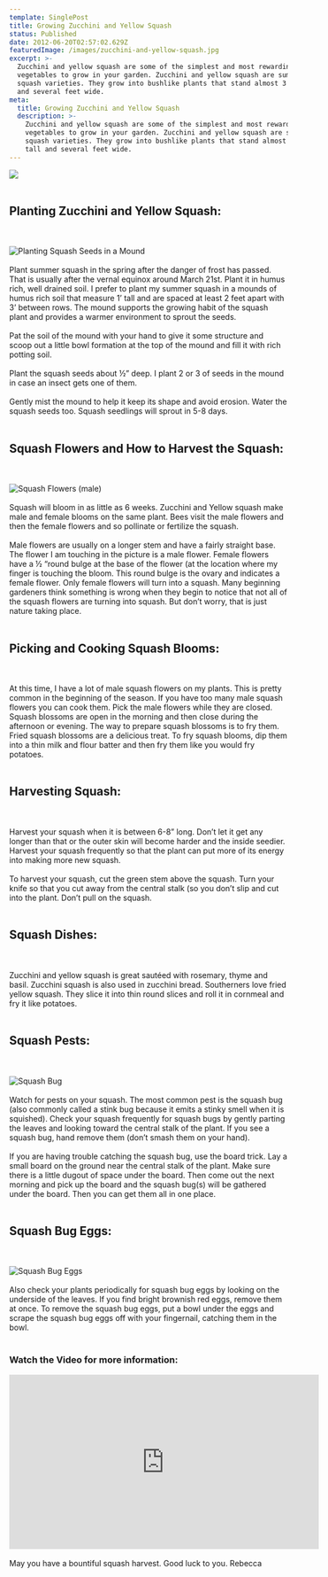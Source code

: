 ```yaml
---
template: SinglePost
title: Growing Zucchini and Yellow Squash
status: Published
date: 2012-06-20T02:57:02.629Z
featuredImage: /images/zucchini-and-yellow-squash.jpg
excerpt: >-
  Zucchini and yellow squash are some of the simplest and most rewarding
  vegetables to grow in your garden. Zucchini and yellow squash are summer
  squash varieties. They grow into bushlike plants that stand almost 3 feet tall
  and several feet wide.
meta:
  title: Growing Zucchini and Yellow Squash
  description: >-
    Zucchini and yellow squash are some of the simplest and most rewarding
    vegetables to grow in your garden. Zucchini and yellow squash are summer
    squash varieties. They grow into bushlike plants that stand almost 3 feet
    tall and several feet wide.
---
```

![](/images/zucchini-and-yellow-squash.jpg)
<br><br>
## Planting Zucchini and Yellow Squash:
<br><br>
![Planting Squash Seeds in a Mound](/images/planting-squash-seeds-in-mound.jpg "Planting Squash Seeds in a Mound")
<br><br>
Plant summer squash in the spring after the danger of frost has passed. That is usually after the vernal equinox around March 21st. Plant it in humus rich, well drained soil. I prefer to plant my summer squash in a mounds of humus rich soil that measure 1’ tall and are spaced at least 2 feet apart with 3’ between rows. The mound supports the growing habit of the squash plant and provides a warmer environment to sprout the seeds.
<br><br>
Pat the soil of the mound with your hand to give it some structure and scoop out a little bowl formation at the top of the mound and fill it with rich potting soil.
<br><br>
Plant the squash seeds about ½” deep. I plant 2 or 3 of seeds in the mound in case an insect gets one of them.
<br><br>
Gently mist the mound to help it keep its shape and avoid erosion. Water the squash seeds too. Squash seedlings will sprout in 5-8 days.
<br><br>
## Squash Flowers and How to Harvest the Squash:
<br><br>
![Squash Flowers (male)](/images/squash-flowers-male.jpg "Squash Flowers (male)")
<br><br>
Squash will bloom in as little as 6 weeks. Zucchini and Yellow squash make male and female blooms on the same plant. Bees visit the male flowers and then the female flowers and so pollinate or fertilize the squash.
<br><br>
Male flowers are usually on a longer stem and have a fairly straight base. The flower I am touching in the picture is a male flower. Female flowers have a ½ “round bulge at the base of the flower (at the location where my finger is touching the bloom. This round bulge is the ovary and indicates a female flower. Only female flowers will turn into a squash. Many beginning gardeners think something is wrong when they begin to notice that not all of the squash flowers are turning into squash. But don’t worry, that is just nature taking place.
<br><br>
## Picking and Cooking Squash Blooms:
<br><br>
At this time, I have a lot of male squash flowers on my plants. This is pretty common in the beginning of the season. If you have too many male squash flowers you can cook them. Pick the male flowers while they are closed. Squash blossoms are open in the morning and then close during the afternoon or evening. The way to prepare squash blossoms is to fry them. Fried squash blossoms are a delicious treat. To fry squash blooms, dip them into a thin milk and flour batter and then fry them like you would fry potatoes.
<br><br>
## Harvesting Squash:
<br><br>
Harvest your squash when it is between 6-8” long. Don’t let it get any longer than that or the outer skin will become harder and the inside seedier. Harvest your squash frequently so that the plant can put more of its energy into making more new squash.
<br><br>
To harvest your squash, cut the green stem above the squash. Turn your knife so that you cut away from the central stalk (so you don’t slip and cut into the plant. Don’t pull on the squash.
<br><br>
## Squash Dishes:
<br><br>
Zucchini and yellow squash is great sautéed with rosemary, thyme and basil. Zucchini squash is also used in zucchini bread. Southerners love fried yellow squash. They slice it into thin round slices and roll it in cornmeal and fry it like potatoes.
<br><br>
## Squash Pests:
<br><br>
![Squash Bug](/images/squash-bug.jpg "Squash Bug")
<br><br>
Watch for pests on your squash. The most common pest is the squash bug (also commonly called a stink bug because it emits a stinky smell when it is squished). Check your squash frequently for squash bugs by gently parting the leaves and looking toward the central stalk of the plant. If you see a squash bug, hand remove them (don’t smash them on your hand).
<br><br>
If you are having trouble catching the squash bug, use the board trick. Lay a small board on the ground near the central stalk of the plant. Make sure there is a little dugout of space under the board. Then come out the next morning and pick up the board and the squash bug(s) will be gathered under the board. Then you can get them all in one place.
<br><br>
## Squash Bug Eggs:
<br><br>
![Squash Bug Eggs](/images/squash-bug-eggs.jpg "Squash Bug Eggs")
<br><br>
Also check your plants periodically for squash bug eggs by looking on the underside of the leaves. If you find bright brownish red eggs, remove them at once. To remove the squash bug eggs, put a bowl under the eggs and scrape the squash bug eggs off with your fingernail, catching them in the bowl.
<br><br>
### Watch the Video for more information:
<iframe width="560" height="315" src="https://www.youtube.com/embed/G96IuzdKKdw" frameborder="0" allow="accelerometer; autoplay; encrypted-media; gyroscope; picture-in-picture" allowfullscreen></iframe>
<br><br>
May you have a bountiful squash harvest. Good luck to you. Rebecca